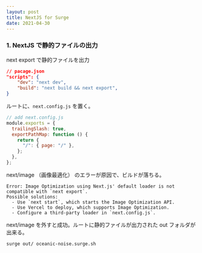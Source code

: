 ```yaml
---
layout: post
title: NextJS for Surge
date: 2021-04-30
---
```


### 1. NextJS で静的ファイルの出力

next export で静的ファイルを出力

```json
// pacage.json
"scripts": {
	"dev": "next dev",
	"build": "next build && next export",
}
```

ルートに、`next.config.js` を置く。

```js
// add next.config.js
module.exports = {
  trailingSlash: true,
  exportPathMap: function () {
    return {
      "/": { page: "/" },
    };
  },
};

```

next/image （画像最適化） のエラーが原因で、ビルドが落ちる。

```shell
Error: Image Optimization using Next.js' default loader is not compatible with `next export`.
Possible solutions:
  - Use `next start`, which starts the Image Optimization API.
  - Use Vercel to deploy, which supports Image Optimization.
  - Configure a third-party loader in `next.config.js`.
```

next/image を外すと成功。ルートに静的ファイルが出力された out フォルダが出来る。

`surge out/ oceanic-noise.surge.sh`

